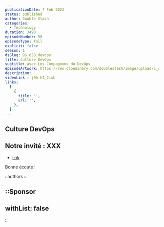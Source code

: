 ```yaml
---
publicationDate: 7 Feb 2023
status: published
author: Double Slash
categories:
  - Technology
duration: 3490
episodeNumber: 58
episodeType: full
explicit: false
season: 1
dsSlug: DS_058_devops
title: Culture DevOps
subtitle: avec Les Compagnons du DevOps
episodeArtwork: https://res.cloudinary.com/doubleslash/image/upload/c_scale,h_200/v1675722040/episode/ART_58_devops_qm268q.png
description: 
videoLink : j0h-hI_2ixU
links:
  [
    {
      title: '',
      url: '',
    },
  ]
---
```

## Culture DevOps

## Notre invité : XXX

- [link](http)

Bonne écoute !

::authors
::

::Sponsor
---
withList: false
---
::
